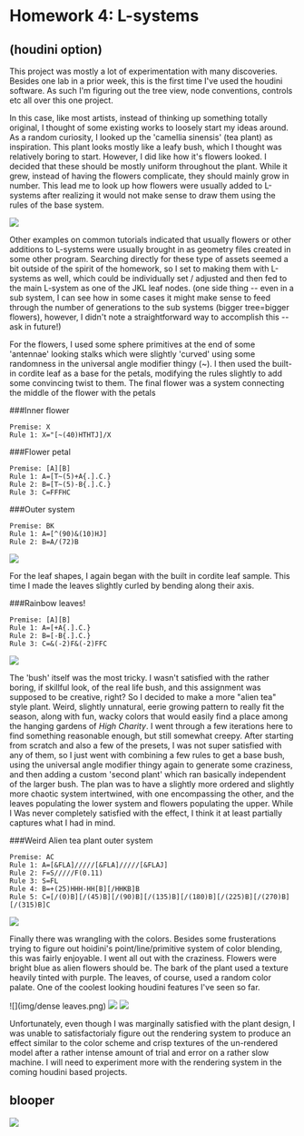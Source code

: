 # Homework 4: L-systems
## (houdini option)

This project was mostly a lot of experimentation with many discoveries. Besides one lab in a prior week, this is the
first time I've used the houdini software. As such I'm figuring out the tree view, node conventions, controls etc all
over this one project.

In this case, like most artists, instead of thinking up something totally original, I thought of some existing works
to loosely start my ideas around. As a random curiosity, I looked up the 'camellia sinensis' (tea plant) as inspiration.
This plant looks mostly like a leafy bush, which I thought was relatively boring to start. However, I did like how it's
flowers looked. I decided that these should be mostly uniform throughout the plant. While it grew, instead of having
the flowers complicate, they should mainly grow in number. This lead me to look up how flowers were usually added to
L-systems after realizing it would not make sense to draw them using the rules of the base system.

![](img/tea.jpg)

Other examples on common tutorials indicated that usually flowers or other additions to L-systems were usually brought
in as geometry files created in some other program. Searching directly for these type of assets seemed a bit outside
of the spirit of the homework, so I set to making them with L-systems as well, which could be individually set / adjusted
and then fed to the main L-system as one of the JKL leaf nodes. (one side thing -- even in a sub system, I can see how
in some cases it might make sense to feed through the number of generations to the sub systems (bigger tree=bigger flowers),
however, I didn't note a straightforward way to accomplish this -- ask in future!)

For the flowers, I used some sphere primitives at the end of some 'antennae' looking stalks which were slightly 'curved'
using some randomness in the universal angle modifier thingy (~). I then used the built-in cordite leaf as a base for the petals,
modifying the rules slightly to add some convincing twist to them. The final flower was a system connecting the middle of the
flower with the petals

###Inner flower
```angular2html
Premise: X
Rule 1: X="[~(40)HTHTJ]/X
```

###Flower petal
```angular2html
Premise: [A][B]
Rule 1: A=[T~(5)+A{.].C.}
Rule 2: B=[T~(5)-B{.].C.}
Rule 3: C=FFFHC
```

###Outer system
```angular2html
Premise: BK
Rule 1: A=[^(90)&(10)HJ]
Rule 2: B=A/(72)B
```

![](img/flower.png)

For the leaf shapes, I again began with the built in cordite leaf sample. This time I made the leaves slightly curled by
bending along their axis.

###Rainbow leaves!
```angular2html
Premise: [A][B]
Rule 1: A=[+A{.].C.}
Rule 2: B=[-B{.].C.}
Rule 3: C=&(-2)F&(-2)FFC
```

![](img/leaf.png)

The 'bush' itself was the most tricky. I wasn't satisfied with the rather boring, if skillful look, of the real life bush,
and this assignment was supposed to be creative, right? So I decided to make a more "alien tea" style plant. Weird, slightly
unnatural, eerie growing pattern to really fit the season, along with fun, wacky colors that would easily find a place
among the hanging gardens of _High Charity_. I went through a few iterations here to find something reasonable enough,
but still somewhat creepy. After starting from scratch and also a few of the presets, I was not super satisfied with any
of them, so I just went with combining a few rules to get a base bush, using the universal angle modifier thingy again
to generate some craziness, and then adding a custom 'second plant' which ran basically independent of the larger bush.
The plan was to have a slightly more ordered and slightly more chaotic system intertwined, with one encompassing the other,
and the leaves populating the lower system and flowers populating the upper. While I Was never completely satisfied with
the effect, I think it at least partially captures what I had in mind.

###Weird Alien tea plant outer system
```angular2html
Premise: AC
Rule 1: A=[&FLA]/////[&FLA]/////[&FLAJ]
Rule 2: F=S/////F(0.11)
Rule 3: S=FL
Rule 4: B=+(25)HHH-HH[B][/HHKB]B
Rule 5: C=[/(0)B][/(45)B][/(90)B][/(135)B][/(180)B][/(225)B][/(270)B][/(315)B]C
```

![](img/bush.png)

Finally there was wrangling with the colors. Besides some frusterations trying to figure out hoidini's point/line/primitive
system of color blending, this was fairly enjoyable. I went all out with the craziness. Flowers were bright blue as
alien flowers should be. The bark of the plant used a texture heavily tinted with purple. The leaves, of course, used
a random color palate. One of the coolest looking houdini features I've seen so far.

![](img/dense leaves.png)
![](img/flowers_branches.png)
![](img/full.png)

Unfortunately, even though I was marginally satisfied with the plant design,
I was unable to satisfactorialy figure out the rendering system to produce an effect
similar to the color scheme and crisp textures of the un-rendered model after a rather intense amount 
of trial and error on a rather slow machine. I will need to experiment more with the 
rendering system in the coming houdini based projects. 

## blooper

![](img/mantra.png)
